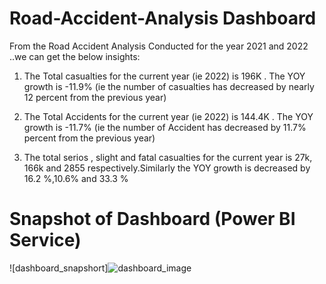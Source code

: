# Road-Accident-Analysis Dashboard
From the Road Accident Analysis Conducted for the year 2021 and 2022 ..we can get the below insights:

1) The Total casualties for the current year (ie 2022) is 196K . The YOY growth is -11.9% (ie the number of casualties has decreased by nearly 12 percent from the previous year)

2) The Total Accidents for the current year (ie 2022) is 144.4K . The YOY growth is -11.7% (ie the number of Accident has decreased by 11.7% percent from the previous year)

3) The total serios , slight and fatal casualties for the current year is 27k, 166k and 2855 respectively.Similarly the YOY growth is decreased by 16.2 %,10.6% and 33.3 %


# Snapshot of Dashboard (Power BI Service)




![dashboard_snapshort]![dashboard_image](https://github.com/prabal-k/Power-Bi-Road-Accident-Analysis-/assets/91243958/cc6f39ff-2b3e-4146-a987-8550225175dc)
